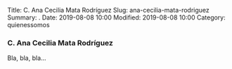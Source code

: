 Title: C. Ana Cecilia Mata Rodríguez
Slug: ana-cecilia-mata-rodriguez
Summary: .
Date: 2019-08-08 10:00
Modified: 2019-08-08 10:00
Category: quienessomos


### C. Ana Cecilia Mata Rodríguez

Bla, bla, bla...
